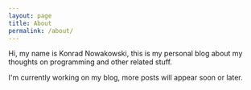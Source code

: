 ```yaml
---
layout: page
title: About
permalink: /about/
---
```


Hi, my name is Konrad Nowakowski, this is my personal blog about my thoughts on programming and other related stuff.

I'm currently working on my blog, more posts will appear soon or later.
